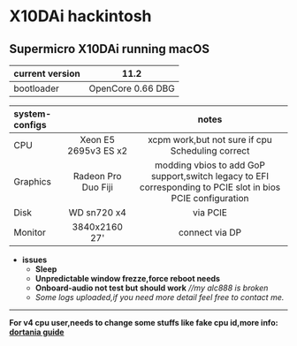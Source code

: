 # X10DAi hackintosh
## Supermicro X10DAi running macOS
|current version|11.2|
|:-|-|
|bootloader|OpenCore 0.66 DBG|

|system-configs||notes|
|:-|:-:|:-:|
|CPU|Xeon E5 2695v3 ES x2|xcpm work,but not sure if cpu Scheduling correct|
|Graphics|Radeon Pro Duo Fiji |modding vbios to add GoP support,switch legacy to EFI corresponding to PCIE slot in bios PCIE configuration| 
|Disk|WD sn720 x4 |via PCIE|not sure if nvmefix is a must|
|Monitor|3840x2160 27' |connect via DP|
* __issues__ 
  * __Sleep__
  * __Unpredictable window frezze,force reboot needs__
  * __Onboard-audio not test but should work__ *//my alc888 is broken*
  * _Some logs uploaded,if you need more detail feel free to contact me._  
*** 
__For v4 cpu user,needs to change some stuffs like fake cpu id,more info: [dortania guide](https://dortania.github.io/OpenCore-Install-Guide/)__
